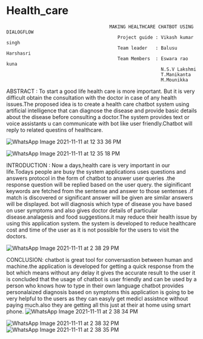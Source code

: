 # Health_care
                                          MAKING HEALTHCARE CHATBOT USING DIALOGFLOW
                                             Project guide : Vikash kumar singh
                                             Team leader   : Balusu Harshasri
                                             Team Members  : Eswara rao kuna
                                                             N.S.V Lakshmi
                                                             T.Manikanta
                                                             M.Mounikka
ABSTRACT : To start a good life health care is more important. But it is very difficult obtain the consultation with the doctor in case of any health issues.The proposed idea is to create a health care chatbot system using artificial intelligence that can diagnose the disease and provide basic details about the disease before consulting a doctor.The system provides text or voice assistants u can communicate with bot like user friendly.Chatbot will reply to related questins of healthcare.

![WhatsApp Image 2021-11-11 at 12 33 36 PM](https://user-images.githubusercontent.com/94100742/141270877-64802246-6f26-4d94-b6e8-35ec5e8f171f.jpeg)

![WhatsApp Image 2021-11-11 at 12 35 18 PM](https://user-images.githubusercontent.com/94100742/141270930-18c3596d-384a-4501-b13b-13a1ceb9aba5.jpeg)


INTRODUCTION : Now a days,health care is very important in our life.Todays people are busy
the system applications uses questions and answers protocol in the form of chatbot to answer user queries .the response question will be replied based on the user query. the siginificant keywords are fetched from the sentense and answer to those sentenses .if match is discovered or significant answer will be given are similar answers will be displayed. bot will diagnosis which type of disease you have based on user symptoms and also gives doctor details of particular disease.analagesis and food suggestions.it may reduce their health issue by using this application system. the system is developed to reduce healthcare cost and time of the user as it is not possible for the users to visit the doctors.

![WhatsApp Image 2021-11-11 at 2 38 29 PM](https://user-images.githubusercontent.com/94100742/141271183-287da015-3e5d-4c48-b8d2-5e2938efc3d9.jpeg)

CONCLUSION: chatbot is great tool for conversastion between human and machine.the application is developed for getting a quick response from the bot which means without any delay it gives the accurate result to the user it is concluded that the usage of chatbot is user friendly and can be used by a person who knows how to type in their own language chatbot provides personalaized diagnosis based on symptoms this application is going to be very helpful to the users as they can easyly get medicl assistnce without paying much.also they are getting all this just at their at home using smart phone.
![WhatsApp Image 2021-11-11 at 2 38 34 PM](https://user-images.githubusercontent.com/94100742/141271102-9888887f-b0e7-46dc-b3fd-50f3773efefb.jpeg)

![WhatsApp Image 2021-11-11 at 2 38 32 PM](https://user-images.githubusercontent.com/94100742/141270988-abe358ca-ac3a-4eb5-97b7-2ecf38a193ed.jpeg)
![WhatsApp Image 2021-11-11 at 2 38 35 PM](https://user-images.githubusercontent.com/94100742/141271021-9d931573-5ace-4572-9fc5-2d586010b04d.jpeg)

